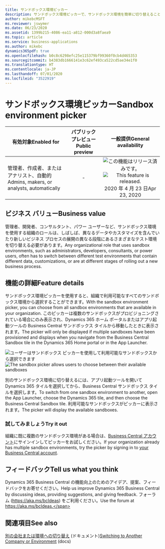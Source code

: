 ```yaml
---
title: サンドボックス環境ピッカー
description: サンドボックス環境ピッカーで、サンドボックス環境を簡単に切り替えることができます。
author: mikebcMSFT
ms.reviewer: jswymer
ms.date: 06/23/2020
ms.assetid: 1399b215-4086-ea11-a812-000d3a8faea9
ms.topic: article
ms.service: business-applications
ms.author: mikebc
dynamics365pdf: true
ms.openlocfilehash: b0c8c6298efc25e115379bf99360f0cb4d465353
ms.sourcegitcommit: b4383db1666141e3c62ef493ca522cd5ae34e1f0
ms.translationtype: HT
ms.contentlocale: ja-JP
ms.lasthandoff: 07/01/2020
ms.locfileid: "3522919"
---
```

# <a name="sandbox-environment-picker"></a><span data-ttu-id="68683-103">サンドボックス環境ピッカー</span><span class="sxs-lookup"><span data-stu-id="68683-103">Sandbox environment picker</span></span>


| <span data-ttu-id="68683-104">有効対象</span><span class="sxs-lookup"><span data-stu-id="68683-104">Enabled for</span></span>    |  <span data-ttu-id="68683-105">パブリック プレビュー</span><span class="sxs-lookup"><span data-stu-id="68683-105">Public preview</span></span> | <span data-ttu-id="68683-106">一般提供</span><span class="sxs-lookup"><span data-stu-id="68683-106">General availability</span></span> | 
| ---------- | :----------: |:----------: |
|<span data-ttu-id="68683-107">管理者、作成者、またはアナリスト、自動的</span><span class="sxs-lookup"><span data-stu-id="68683-107">Admins, makers, or analysts, automatically</span></span>|-| <span data-ttu-id="68683-108">![この機能はリリース済みです。](/dynamics365-release-plan/media/green-checkmark.png "この機能はリリース済みです。")</span><span class="sxs-lookup"><span data-stu-id="68683-108">![This feature is released.](/dynamics365-release-plan/media/green-checkmark.png "This feature is released.")</span></span> <span data-ttu-id="68683-109">2020 年 4 月 23 日</span><span class="sxs-lookup"><span data-stu-id="68683-109">Apr 23, 2020</span></span>|


## <a name="business-value"></a><span data-ttu-id="68683-110">ビジネス バリュー</span><span class="sxs-lookup"><span data-stu-id="68683-110">Business value</span></span>
<!-- bv start -->
<span data-ttu-id="68683-111">管理者、開発者、コンサルタント、パワー ユーザーなど、サンドボックス環境を使用する組織のロールは、しばしば、異なるデータやカスタマイズを含んでいたり新しいビジネス プロセスの展開の異なる段階にあるさまざまなテスト環境を切り替える必要があります。</span><span class="sxs-lookup"><span data-stu-id="68683-111">Any organizational role that uses sandbox environments, such as administrators, developers, consultants, or power users, often has to switch between different test environments that contain different data, customizations, or are at different stages of rolling out a new business process.</span></span>
<!-- bv end -->



## <a name="feature-details"></a><span data-ttu-id="68683-112">機能の詳細</span><span class="sxs-lookup"><span data-stu-id="68683-112">Feature details</span></span>
<!--feature detail start -->
<span data-ttu-id="68683-113">サンドボックス環境ピッカーを使用すると、組織で利用可能なすべてのサンドボックス環境から選択することができます。</span><span class="sxs-lookup"><span data-stu-id="68683-113">With the sandbox environment picker, you can choose from all sandbox environments that are available in your organization.</span></span> <span data-ttu-id="68683-114">このピッカーは複数のサンドボックスがプロビジョニングされている場合にのみ表示され、Dynamics 365 ホーム ポータルまたはアプリ起動ツールの Business Central サンドボックス タイルから移動したときに表示されます。</span><span class="sxs-lookup"><span data-stu-id="68683-114">The picker will only be displayed if multiple sandboxes have been provisioned and displays when you navigate from the Business Central Sandbox tile in the Dynamics 365 Home portal or in the App Launcher.</span></span>

<span data-ttu-id="68683-115">![ユーザーはサンドボックス ピッカーを使用して利用可能なサンドボックスから選択できます](media/sandbox-picker-3000x1878.png "ユーザーはサンドボックス ピッカーを使用して利用可能なサンドボックスから選択できます")</span><span class="sxs-lookup"><span data-stu-id="68683-115">![The sandbox picker allows users to choose between their available sandboxes](media/sandbox-picker-3000x1878.png "The sandbox picker allows users to choose between their available sandboxes")</span></span>

<span data-ttu-id="68683-116">別のサンドボックス環境に切り替えるには、アプリ起動ツールを開いて Dynamics 365 タイルを選択してから、Business Central サンドボックス タイルを選択します。</span><span class="sxs-lookup"><span data-stu-id="68683-116">To switch from one sandbox environment to another, open the App Launcher, choose the Dynamics 365 tile, and then choose the Business Central Sandbox tile.</span></span> <span data-ttu-id="68683-117">利用可能なサンドボックスがピッカーに表示されます。</span><span class="sxs-lookup"><span data-stu-id="68683-117">The picker will display the available sandboxes.</span></span>

### <a name="try-it-out"></a><span data-ttu-id="68683-118">試してみましょう</span><span class="sxs-lookup"><span data-stu-id="68683-118">Try it out</span></span>
<span data-ttu-id="68683-119">組織に既に複数のサンドボックス環境がある場合は、[Business Central アカウント](https://businesscentral.dynamics.com?sandbox=true)にサインインしてピッカーをお試しください。</span><span class="sxs-lookup"><span data-stu-id="68683-119">If your organization already has multiple sandbox environments, try the picker by signing in to [your Business Central account](https://businesscentral.dynamics.com?sandbox=true).</span></span>
<!--feature detail end -->






## <a name="tell-us-what-you-think"></a><span data-ttu-id="68683-120">フィードバック</span><span class="sxs-lookup"><span data-stu-id="68683-120">Tell us what you think</span></span>
<span data-ttu-id="68683-121">Dynamics 365 Business Central の機能向上のためのアイデア、提案、フィードバックをお寄せください。</span><span class="sxs-lookup"><span data-stu-id="68683-121">Help us improve Dynamics 365 Business Central by discussing ideas, providing suggestions, and giving feedback.</span></span> <span data-ttu-id="68683-122">フォーラム (https://aka.ms/bcIdeas) をご利用ください。</span><span class="sxs-lookup"><span data-stu-id="68683-122">Use the forum at https://aka.ms/bcIdeas.</span></span>




## <a name="see-also"></a><span data-ttu-id="68683-123">関連項目</span><span class="sxs-lookup"><span data-stu-id="68683-123">See also</span></span>

<!--docs start-->
<span data-ttu-id="68683-124">[別の会社または環境への切り替え](https://docs.microsoft.com/dynamics365/business-central/ui-organization-switch) (ドキュメント)</span><span class="sxs-lookup"><span data-stu-id="68683-124">[Switching to Another Company or Environment](https://docs.microsoft.com/dynamics365/business-central/ui-organization-switch) (docs)</span></span>
<!--docs end-->
